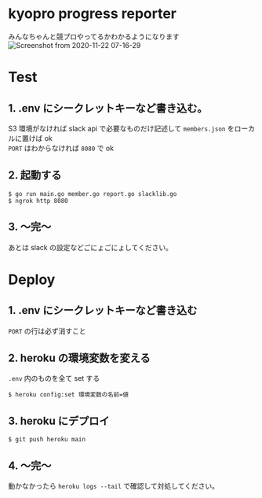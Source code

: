 # kyopro progress reporter
みんなちゃんと競プロやってるかわかるようになります
![Screenshot from 2020-11-22 07-16-29](https://user-images.githubusercontent.com/43411965/99888824-dbd5c780-2c92-11eb-830d-183887db647c.jpg)

# Test
## 1. .env にシークレットキーなど書き込む。
S3 環境がなければ slack api で必要なものだけ記述して `members.json` をローカルに置けば ok  
`PORT` はわからなければ `8080` で ok

## 2. 起動する
```console
$ go run main.go member.go report.go slacklib.go
$ ngrok http 8080
```

## 3. 〜完〜
あとは slack の設定などごにょごにょしてください。


# Deploy
## 1. .env にシークレットキーなど書き込む
`PORT` の行は必ず消すこと

## 2. heroku の環境変数を変える
`.env` 内のものを全て set する
```console
$ heroku config:set 環境変数の名前=値
```

## 3. heroku にデプロイ
```console
$ git push heroku main
```

## 4. 〜完〜
動かなかったら `heroku logs --tail` で確認して対処してください。
